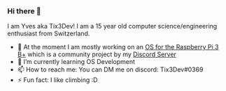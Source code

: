 ### Hi there 👋

I am Yves aka Tix3Dev! I am a 15 year old computer science/engineering enthusiast from Switzerland. 

- 🔭 At the moment I am mostly working on an [OS for the Raspberry Pi 3 B+](https://github.com/GENADEV/GENADEV_OS) which is a community project by my [Discord Server](https://disboard.org/server/819953014953476126)
- 🌱 I’m currently learning OS Development
- 📫 How to reach me: You can DM me on discord: Tix3Dev#0369
- ⚡ Fun fact: I like climbing :D
